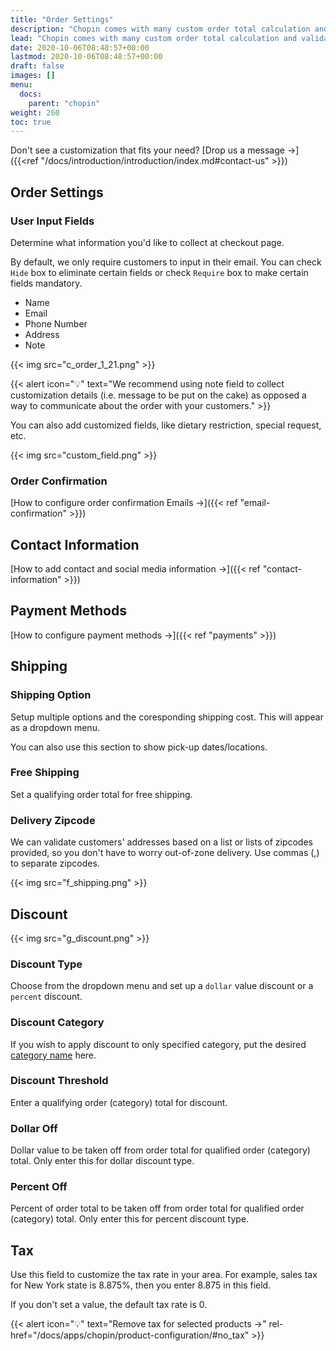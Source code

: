 ```yaml
---
title: "Order Settings"
description: "Chopin comes with many custom order total calculation and validation settings. Merchants can take advantage of these options to customize order total calculation. We recommend using these rules whenever possible. In general, communicating these rules over descriptions is not only ineffective, it also causes unnecessary confusion to the shoppers (your customers)."
lead: "Chopin comes with many custom order total calculation and validation settings. Merchants can take advantage of these options to customize order total calculation. We recommend using these rules whenever possible. In general, communicating these rules over descriptions is not only ineffective, it also causes unnecessary confusion to the shoppers (your customers)."
date: 2020-10-06T08:48:57+00:00
lastmod: 2020-10-06T08:48:57+00:00
draft: false
images: []
menu:
  docs:
    parent: "chopin"
weight: 260
toc: true
---
```


Don't see a customization that fits your need? [Drop us a message →]({{<ref "/docs/introduction/introduction/index.md#contact-us" >}})

## Order Settings

### User Input Fields

Determine what information you'd like to collect at checkout page.

By default, we only require customers to input in their email. You can check `Hide` box to eliminate certain fields or check `Require` box to make certain fields mandatory.

- Name
- Email
- Phone Number
- Address
- Note

{{< img src="c_order_1_21.png" >}}

{{< alert icon="💡" text="We recommend using note field to collect customization details (i.e. message to be put on the cake) as opposed a way to communicate about the order with your customers." >}}

You can also add customized fields, like dietary restriction, special request, etc.

{{< img src="custom_field.png" >}}

### Order Confirmation

[How to configure order confirmation Emails →]({{< ref "email-confirmation" >}})

## Contact Information

[How to add contact and social media information →]({{< ref "contact-information" >}})

## Payment Methods

[How to configure payment methods →]({{< ref "payments" >}})

## Shipping

### Shipping Option

Setup multiple options and the coresponding shipping cost. This will appear as a dropdown menu. 

You can also use this section to show pick-up dates/locations.

### Free Shipping

Set a qualifying order total for free shipping.

### Delivery Zipcode

We can validate customers' addresses based on a list or lists of zipcodes provided, so you don't have to worry out-of-zone delivery. Use commas (,) to separate zipcodes.

{{< img src="f_shipping.png" >}}

## Discount

{{< img src="g_discount.png" >}}

### Discount Type

Choose from the dropdown menu and set up a `dollar` value discount or a `percent` discount.

### Discount Category

If you wish to apply discount to only specified category, put the desired [category name](/docs/apps/chopin/product-configuration/#category) here.

### Discount Threshold

Enter a qualifying order (category) total for discount.

### Dollar Off

Dollar value to be taken off from order total for qualified order (category) total. Only enter this for dollar discount type.

### Percent Off

Percent of order total to be taken off from order total for qualified order (category) total. Only enter this for percent discount type.

## Tax

Use this field to customize the tax rate in your area. For example, sales tax for New York state is 8.875%, then you enter 8.875 in this field.

If you don't set a value, the default tax rate is 0.

{{< alert icon="💡" text="Remove tax for selected products →" rel-href="/docs/apps/chopin/product-configuration/#no_tax" >}}
